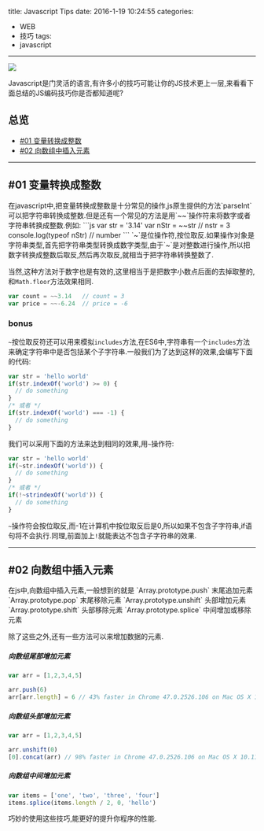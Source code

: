 title: Javascript Tips
date: 2016-1-19 10:24:55
categories:
- WEB
- 技巧
tags:
- javascript
---
![](/blog/css/images/tips.jpg)

Javascript是门灵活的语言,有许多小的技巧可能让你的JS技术更上一层,来看看下面总结的JS编码技巧你是否都知道呢?


## 总览
* [#01 变量转换成整数](#01)
* [#02 向数组中插入元素](#02)


***
<h2 id="01">#01 变量转换成整数</h2>
在javascript中,把变量转换成整数是十分常见的操作,js原生提供的方法`parseInt`可以把字符串转换成整数.但是还有一个常见的方法是用`~~`操作符来将数字或者字符串转换成整数.例如:
```js
var str = '3.14'
var nStr = ~~str  // nstr = 3
console.log(typeof nStr)  // number
```
`~`是位操作符,按位取反.如果操作对象是字符串类型,首先把字符串类型转换成数字类型,由于`~`是对整数进行操作,所以把数字转换成整数后取反,然后再次取反,就相当于把字符串转换整数了. 

当然,这种方法对于数字也是有效的,这里相当于是把数字小数点后面的去掉取整的,和`Math.floor`方法效果相同.
```js
var count = ~~3.14   // count = 3
var price = ~~-6.24  // price = -6
```

### bonus
`~`按位取反符还可以用来模拟`includes`方法,在ES6中,字符串有一个`includes`方法来确定字符串中是否包括某个子字符串.一般我们为了达到这样的效果,会编写下面的代码:
```js
var str = 'hello world'
if(str.indexOf('world') >= 0) {
  // do something
}
/* 或者 */
if(str.indexOf('world') === -1) {
  // do something
}
```

我们可以采用下面的方法来达到相同的效果,用`~`操作符:
```js
var str = 'hello world'
if(~str.indexOf('world')) {
  // do something
}
/* 或者 */
if(!~strindexOf('world')) {
  // do something
}
```
`~`操作符会按位取反,而-1在计算机中按位取反后是0,所以如果不包含子字符串,if语句将不会执行.同理,前面加上`!`就能表达不包含子字符串的效果.


***
<h2 id="02">#02 向数组中插入元素</h2>
在js中,向数组中插入元素,一般想到的就是
`Array.prototype.push`     末尾追加元素
`Array.prototype.pop`      末尾移除元素
`Array.prototype.unshift`  头部增加元素
`Array.prototype.shift`    头部移除元素
`Array.prototype.splice`   中间增加或移除元素

除了这些之外,还有一些方法可以来增加数据的元素.
##### 向数组尾部增加元素
```js
var arr = [1,2,3,4,5]

arr.push(6)
arr[arr.length] = 6 // 43% faster in Chrome 47.0.2526.106 on Mac OS X 10.11.1
```
##### 向数组头部增加元素
```js
var arr = [1,2,3,4,5]

arr.unshift(0)
[0].concat(arr) // 98% faster in Chrome 47.0.2526.106 on Mac OS X 10.11.1
```
##### 向数组中间增加元素
```js
var items = ['one', 'two', 'three', 'four']
items.splice(items.length / 2, 0, 'hello')
```
巧妙的使用这些技巧,能更好的提升你程序的性能.


